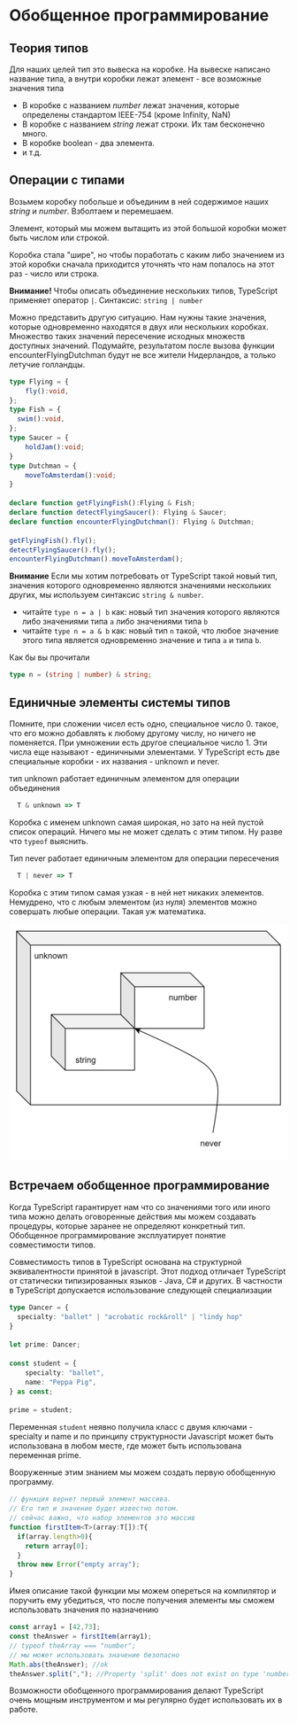 # Обобщенное программирование

## Теория типов

Для наших целей тип это вывеска на коробке. На вывеске написано название типа, а внутри коробки лежат элемент - все возможные значения типа

* В коробке с названием *number* лежат значения, которые определены стандартом IEEE-754 (кроме Infinity, NaN)
* В коробке с названием *string* лежат строки. Их там бесконечно много.
* В коробке boolean - два элемента.
* и т.д.

## Операции с типами

Возьмем коробку побольше и объединим в ней содержимое наших *string* и *number*. Взболтаем и перемешаем.

Элемент, который мы можем вытащить из этой большой коробки может быть числом или строкой.

Коробка стала "шире", но чтобы поработать с каким либо значением из этой коробки сначала приходится уточнять что нам попалось на этот раз - число или строка.

**Внимание!** Чтобы описать объединение нескольких типов,  TypeScript  применяет оператор `|`. Синтаксис: `string | number`

Можно представить другую ситуацию. Нам нужны такие значения, которые одновременно находятся в двух или нескольких коробках. Множество таких значений пересечение исходных множеств доступных значений. Подумайте, результатом после вызова функции encounterFlyingDutchman будут не все жители Нидерландов, а только летучие голландцы.

```typescript
type Flying = {
    fly():void,
};
type Fish = {
  swim():void,
};
type Saucer = {
    holdJam():void;
}
type Dutchman = {
    moveToAmsterdam():void;
}

declare function getFlyingFish():Flying & Fish;
declare function detectFlyingSaucer(): Flying & Saucer;
declare function encounterFlyingDutchman(): Flying & Dutchman;

getFlyingFish().fly();
detectFlyingSaucer().fly();
encounterFlyingDutchman().moveToAmsterdam();
```

**Внимание** Если мы хотим потребовать от TypeScript такой новый тип, значения которого одновременно являются значениями нескольких других, мы используем синтаксис `string & number`.

* читайте `type n = a | b` как: новый тип значения которого являются либо значениями типа `a` либо значениями типа `b`
* читайте `type n = a & b` как: новый тип `n` такой, что любое значение этого типа является одновременно значение и типа `a` и типа `b`.

Как бы вы прочитали 

```typescript
type n = (string | number) & string;
```

## Единичные элементы системы типов

Помните, при сложении чисел есть одно, специальное число 0. такое, что его можно добавлять к любому другому числу, но ничего не поменяется. При умножении есть другое специальное число 1. Эти числа еще называют - единичными элементами. У TypeScript есть две специальные коробки - их названия - unknown и  never.

тип unknown работает единичным элементом для операции объединения

```typescript
  T & unknown => T
```

Коробка с именем unknown самая широкая, но зато на ней пустой список операций. Ничего мы не может сделать с этим типом. Ну разве что `typeof` выяснить.

Тип never работает единичным элементом для операции пересечения

```typescript
  T | never => T
```

Коробка с этим типом самая узкая - в ней нет никаких элементов. Немудрено, что с любым элементом (из нуля) элементов можно совершать любые операции. Такая уж математика.

![Система типов typescript](assets/type-system.png)

## Встречаем обобщенное программирование

Когда TypeScript гарантирует нам что со значениями того или иного типа можно делать оговоренные действия мы можем создавать процедуры, которые заранее не определяют конкретный тип. Обобщенное программирование эксплуатирует понятие совместимости типов.

Совместимость типов в TypeScript основана на структурной эквивалентности принятой в javascript. Этот подход отличает TypeScript от статически типизированных языков - Java, C# и других. В частности в TypeScript допускается использование следующей специализации

```typescript
type Dancer = {
  specialty: "ballet" | "acrobatic rock&roll" | "lindy hop"
}

let prime: Dancer;

const student = {
    specialty: "ballet",
    name: "Peppa Pig",
} as const;

prime = student;
```

Переменная `student` неявно получила класс с двумя ключами - specialty и name и по принципу структурности Javascript может быть использована в любом месте, где может быть использована переменная prime.

Вооруженные этим знанием мы можем создать первую обобщенную программу.

```typescript
// функция вернет первый элемент массива. 
// Его тип и значение будет известно потом. 
// сейчас важно, что набор элементов это массив
function firstItem<T>(array:T[]):T{
  if(array.length>0){
    return array[0];
  }
  throw new Error("empty array");
}
```

Имея описание такой функции мы можем опереться на компилятор и поручить ему убедиться, что после получения элементы мы сможем использовать значения по назначению

```typescript
const array1 = [42,73];
const theAnswer = firstItem(array1);
// typeof theArray === "number";
// мы может использовать значение безопасно
Math.abs(theAnswer); //ok
theAnswer.split(","); //Property 'split' does not exist on type 'number'.(2339)

```

Возможности обобщенного программирования делают TypeScript очень мощным инструментом и мы регулярно  будет использовать их в работе.
